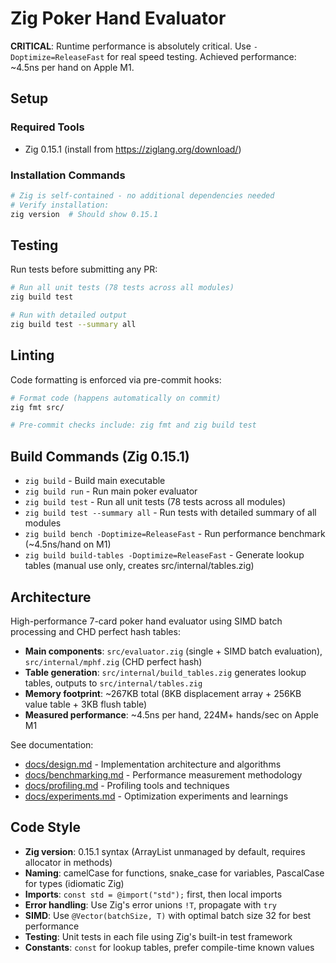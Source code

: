 # Zig Poker Hand Evaluator

**CRITICAL**: Runtime performance is absolutely critical. Use `-Doptimize=ReleaseFast` for real speed testing.
Achieved performance: ~4.5ns per hand on Apple M1.

## Setup

### Required Tools
- Zig 0.15.1 (install from https://ziglang.org/download/)

### Installation Commands
```bash
# Zig is self-contained - no additional dependencies needed
# Verify installation:
zig version  # Should show 0.15.1
```

## Testing

Run tests before submitting any PR:

```bash
# Run all unit tests (78 tests across all modules)
zig build test

# Run with detailed output
zig build test --summary all
```

## Linting

Code formatting is enforced via pre-commit hooks:

```bash
# Format code (happens automatically on commit)
zig fmt src/

# Pre-commit checks include: zig fmt and zig build test
```

## Build Commands (Zig 0.15.1)

- `zig build` - Build main executable
- `zig build run` - Run main poker evaluator
- `zig build test` - Run all unit tests (78 tests across all modules)
- `zig build test --summary all` - Run tests with detailed summary of all modules
- `zig build bench -Doptimize=ReleaseFast` - Run performance benchmark (~4.5ns/hand on M1)
- `zig build build-tables -Doptimize=ReleaseFast` - Generate lookup tables (manual use only, creates src/internal/tables.zig)

## Architecture

High-performance 7-card poker hand evaluator using SIMD batch processing and CHD perfect hash tables:

- **Main components**: `src/evaluator.zig` (single + SIMD batch evaluation), `src/internal/mphf.zig` (CHD perfect hash)
- **Table generation**: `src/internal/build_tables.zig` generates lookup tables, outputs to `src/internal/tables.zig`
- **Memory footprint**: ~267KB total (8KB displacement array + 256KB value table + 3KB flush table)
- **Measured performance**: ~4.5ns per hand, 224M+ hands/sec on Apple M1

See documentation:

- [docs/design.md](docs/design.md) - Implementation architecture and algorithms
- [docs/benchmarking.md](docs/benchmarking.md) - Performance measurement methodology
- [docs/profiling.md](docs/profiling.md) - Profiling tools and techniques
- [docs/experiments.md](docs/experiments.md) - Optimization experiments and learnings

## Code Style

- **Zig version**: 0.15.1 syntax (ArrayList unmanaged by default, requires allocator in methods)
- **Naming**: camelCase for functions, snake_case for variables, PascalCase for types (idiomatic Zig)
- **Imports**: `const std = @import("std");` first, then local imports
- **Error handling**: Use Zig's error unions `!T`, propagate with `try`
- **SIMD**: Use `@Vector(batchSize, T)` with optimal batch size 32 for best performance
- **Testing**: Unit tests in each file using Zig's built-in test framework
- **Constants**: `const` for lookup tables, prefer compile-time known values
